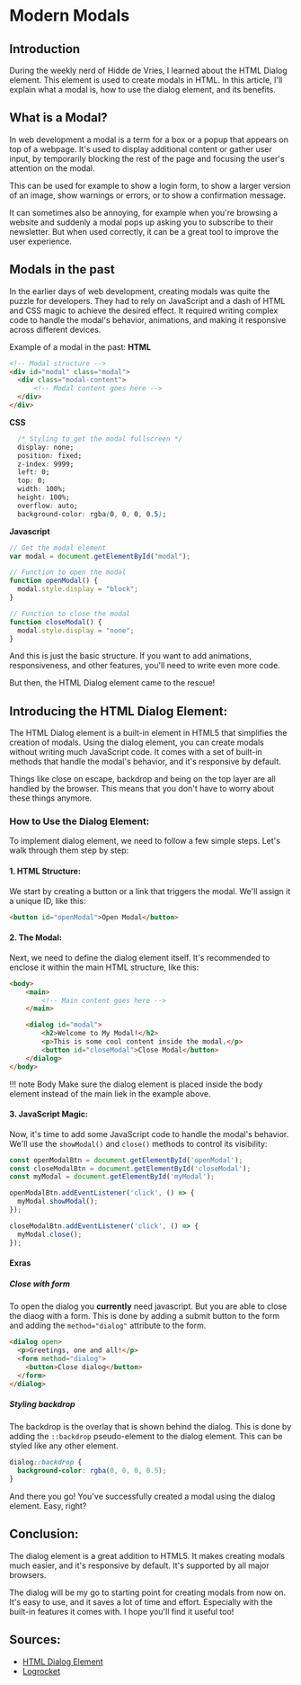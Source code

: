 # Modern Modals

## Introduction
During the weekly nerd of Hidde de Vries, I learned about the HTML Dialog element. This element is used to create modals in HTML. In this article, I'll explain what a modal is, how to use the dialog element, and its benefits.

## What is a Modal?
In web development a modal is a term for a box or a popup that appears on top of a webpage. It's used to display additional content or gather user input, by temporarily blocking the rest of the page and focusing the user's attention on the modal.

This can be used for example to show a login form, to show a larger version of an image, show warnings or errors, or to show a confirmation message.

It can sometimes also be annoying, for example when you're browsing a website and suddenly a modal pops up asking you to subscribe to their newsletter. But when used correctly, it can be a great tool to improve the user experience.

## Modals in the past
In the earlier days of web development, creating modals was quite the puzzle for developers. They had to rely on JavaScript and a dash of HTML and CSS magic to achieve the desired effect. It required writing complex code to handle the modal's behavior, animations, and making it responsive across different devices. 

Example of a modal in the past:
**HTML**
```html
<!-- Modal structure -->
<div id="modal" class="modal">
  <div class="modal-content">
      <!-- Modal content goes here -->
  </div>
</div>
```

**CSS**
```css
  /* Styling to get the modal fullscreen */
  display: none;
  position: fixed;
  z-index: 9999;
  left: 0;
  top: 0;
  width: 100%;
  height: 100%;
  overflow: auto;
  background-color: rgba(0, 0, 0, 0.5);
```

**Javascript**
```javascript
// Get the modal element
var modal = document.getElementById("modal");

// Function to open the modal
function openModal() {
  modal.style.display = "block";
}

// Function to close the modal
function closeModal() {
  modal.style.display = "none";
}
```
And this is just the basic structure. If you want to add animations, responsiveness, and other features, you'll need to write even more code.

But then, the HTML Dialog element came to the rescue!

## Introducing the HTML Dialog Element:
The HTML Dialog element is a built-in element in HTML5 that simplifies the creation of modals. Using the dialog element, you can create modals without writing much JavaScript code. It comes with a set of built-in methods that handle the modal's behavior, and it's responsive by default.

Things like close on escape, backdrop and being on the top layer are all handled by the browser. This means that you don't have to worry about these things anymore.

### How to Use the Dialog Element:
To implement dialog element, we need to follow a few simple steps. Let's walk through them step by step:

#### 1. HTML Structure:
We start by creating a button or a link that triggers the modal. We'll assign it a unique ID, like this:

```html
<button id="openModal">Open Modal</button>
```

#### 2. The Modal:
Next, we need to define the dialog element itself. It's recommended to enclose it within the main HTML structure, like this:

```html
<body>
    <main>
        <!-- Main content goes here -->
    </main>

    <dialog id="modal">
        <h2>Welcome to My Modal!</h2>
        <p>This is some cool content inside the modal.</p>
        <button id="closeModal">Close Modal</button>
    </dialog>
</body>
```

!!! note Body
    Make sure the dialog element is placed inside the body element instead of the main liek in the example above.

#### 3. JavaScript Magic:
Now, it's time to add some JavaScript code to handle the modal's behavior. We'll use the `showModal()` and `close()` methods to control its visibility:

```javascript
const openModalBtn = document.getElementById('openModal');
const closeModalBtn = document.getElementById('closeModal');
const myModal = document.getElementById('myModal');

openModalBtn.addEventListener('click', () => {
  myModal.showModal();
});

closeModalBtn.addEventListener('click', () => {
  myModal.close();
});
```

#### Exras

##### Close with form
To open the dialog you **currently** need javascript. But you are able to close the diaog with a form. This is done by adding a submit button to the form and adding the `method="dialog"` attribute to the form.

```html
<dialog open>
  <p>Greetings, one and all!</p>
  <form method="dialog">
    <button>Close dialog</button>
  </form>
</dialog>
```

##### Styling backdrop
The backdrop is the overlay that is shown behind the dialog. This is done by adding the `::backdrop` pseudo-element to the dialog element. This can be styled like any other element.

```css
dialog::backdrop {
  background-color: rgba(0, 0, 0, 0.5);
}
```

And there you go! You've successfully created a modal using the dialog element. Easy, right?

## Conclusion:
The dialog element is a great addition to HTML5. It makes creating modals much easier, and it's responsive by default. It's supported by all major browsers.

The dialog will be my go to starting point for creating modals from now on. It's easy to use, and it saves a lot of time and effort. Especially with the built-in features it comes with.
I hope you'll find it useful too!

## Sources:
- [HTML Dialog Element](https://developer.mozilla.org/en-US/docs/Web/HTML/Element/dialog)
- [Logrocket](https://blog.logrocket.com/using-the-dialog-element/)